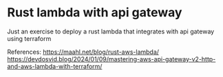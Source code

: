 # Rust lambda with api gateway

Just an exercise to deploy a rust lambda that integrates with api gateway using terraform

References:
https://maahl.net/blog/rust-aws-lambda/
https://devdosvid.blog/2024/01/09/mastering-aws-api-gateway-v2-http-and-aws-lambda-with-terraform/